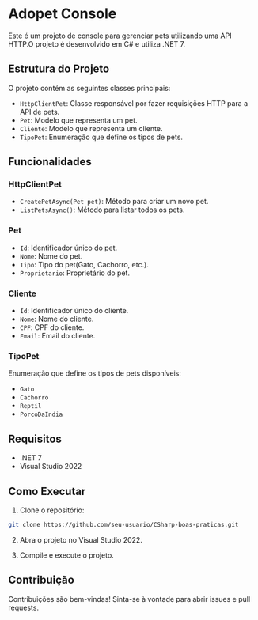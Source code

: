 # Adopet Console

Este é um projeto de console para gerenciar pets utilizando uma API HTTP.O projeto é desenvolvido em C# e utiliza .NET 7.

## Estrutura do Projeto

O projeto contém as seguintes classes principais:

- `HttpClientPet`: Classe responsável por fazer requisições HTTP para a API de pets.
- `Pet`: Modelo que representa um pet.
- `Cliente`: Modelo que representa um cliente.
- `TipoPet`: Enumeração que define os tipos de pets.

## Funcionalidades

### HttpClientPet

- `CreatePetAsync(Pet pet)`: Método para criar um novo pet.
- `ListPetsAsync()`: Método para listar todos os pets.

### Pet

- `Id`: Identificador único do pet.
- `Nome`: Nome do pet.
- `Tipo`: Tipo do pet(Gato, Cachorro, etc.).
- `Proprietario`: Proprietário do pet.

### Cliente

- `Id`: Identificador único do cliente.
- `Nome`: Nome do cliente.
- `CPF`: CPF do cliente.
- `Email`: Email do cliente.

### TipoPet

Enumeração que define os tipos de pets disponíveis:
- `Gato`
- `Cachorro`
- `Reptil`
- `PorcoDaIndia`

## Requisitos

- .NET 7
- Visual Studio 2022

## Como Executar

1. Clone o repositório:

```sh
git clone https://github.com/seu-usuario/CSharp-boas-praticas.git
```
2. Abra o projeto no Visual Studio 2022.

3. Compile e execute o projeto.

## Contribuição

Contribuições são bem-vindas! Sinta-se à vontade para abrir issues e pull requests.



